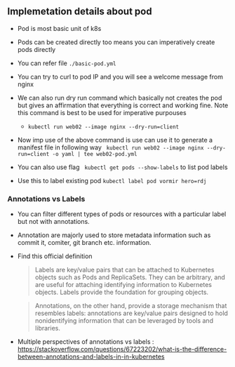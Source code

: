 ## Implemetation details about pod 
* Pod is most basic unit of k8s
* Pods can be created directly too means you can imperatively create pods directly
* You can refer file `./basic-pod.yml`
* You can try to curl to pod IP and you will see a welcome message from nginx
* We can also run dry run command which basically not creates the pod but gives an affirmation that everything is correct and working fine. Note this command is best to be used for imperative purpouses 
    * ```kubectl run web02 --image nginx --dry-run=client```
* Now imp use of the above command is use can use it to generate a manifest file in following way 
``` kubectl run web02 --image nginx --dry-run=client -o yaml | tee web02-pod.yml``` 

* You can also use flag ` kubectl get pods --show-labels` to list pod labels 

* Use this to label existing pod `kubectl label pod vormir hero=rdj`

### Annotations vs Labels
* You can filter different types of pods or resources with a particular label but not with annotations.

* Annotation are majorly used to store metadata information such as commit it, comiter, git branch etc. information.

*  Find this official definition
    > Labels are key/value pairs that can be attached to Kubernetes objects such as Pods and ReplicaSets. They can be arbitrary, and are useful for attaching identifying information to Kubernetes objects. Labels provide the foundation for grouping objects.

    > Annotations, on the other hand, provide a storage mechanism that resembles labels: annotations are key/value pairs designed to hold nonidentifying information that can be leveraged by tools and libraries.

* Multiple perspectives of annotations vs labels : https://stackoverflow.com/questions/67223202/what-is-the-difference-between-annotations-and-labels-in-in-kubernetes





